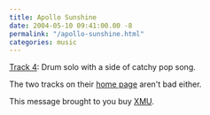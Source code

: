 ```yaml
---
title: Apollo Sunshine
date: 2004-05-10 09:41:00.00 -8
permalink: "/apollo-sunshine.html"
categories: music
---
```

[Track 4](http://www.amazon.com/exec/obidos/tg/detail/-/B0000D1FFW/qid=1084195659/sr=8-4/ref=sr_8_4/104-2709033-4372704?v=glance&s=music&n=507846): Drum solo with a side of catchy pop song.

The two tracks on their [home page](http://www.apollosunshine.com/) aren't bad either.

This message brought to you buy [XMU](http://xmradio.com/programming/channel_page.jsp?ch=43).
